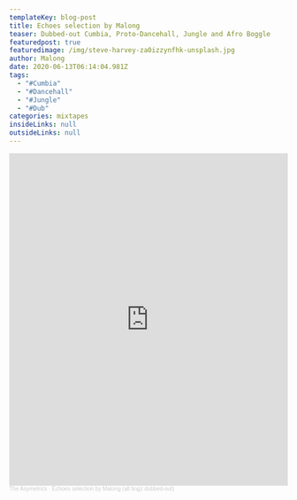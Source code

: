 ```yaml
---
templateKey: blog-post
title: Echoes selection by Malong
teaser: Dubbed-out Cumbia, Proto-Dancehall, Jungle and Afro Boggle
featuredpost: true
featuredimage: /img/steve-harvey-za0izzynfhk-unsplash.jpg
author: Malong
date: 2020-06-13T06:14:04.981Z
tags:
  - "#Cumbia"
  - "#Dancehall"
  - "#Jungle"
  - "#Dub"
categories: mixtapes
insideLinks: null
outsideLinks: null
---
```

<iframe width="100%" height="600" scrolling="no" frameborder="no" allow="autoplay" src="https://w.soundcloud.com/player/?url=https%3A//api.soundcloud.com/tracks/839348452&color=%23ff5500&auto_play=false&hide_related=false&show_comments=true&show_user=true&show_reposts=false&show_teaser=true&visual=true"></iframe><div style="font-size: 10px; color: #cccccc;line-break: anywhere;word-break: normal;overflow: hidden;white-space: nowrap;text-overflow: ellipsis; font-family: Interstate,Lucida Grande,Lucida Sans Unicode,Lucida Sans,Garuda,Verdana,Tahoma,sans-serif;font-weight: 100;"><a href="https://soundcloud.com/the-asymetrics" title="The Asymetrics" target="_blank" style="color: #cccccc; text-decoration: none;">The Asymetrics</a> · <a href="https://soundcloud.com/the-asymetrics/echoes-selection-by-malong-all-tingz-dubbed-out" title="Echoes selection by Malong (all tingz dubbed-out)" target="_blank" style="color: #cccccc; text-decoration: none;">Echoes selection by Malong (all tingz dubbed-out)</a></div>